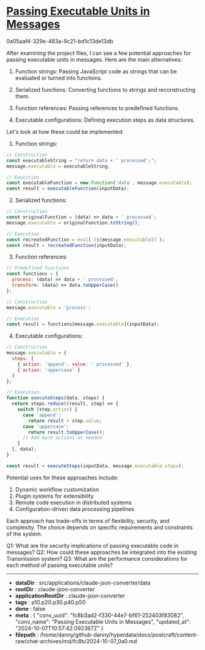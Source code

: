 # [Passing Executable Units in Messages](https://claude.ai/chat/fc8b3ad2-f330-44e7-bf61-252403f83082)

0a05aaf4-329e-483a-9c21-bd1c13de13db

 After examining the project files, I can see a few potential approaches for passing executable units in messages. Here are the main alternatives:

1. Function strings: Passing JavaScript code as strings that can be evaluated or turned into functions.

2. Serialized functions: Converting functions to strings and reconstructing them.

3. Function references: Passing references to predefined functions.

4. Executable configurations: Defining execution steps as data structures.

Let's look at how these could be implemented:

1. Function strings:

```javascript
// Construction
const executableString = "return data + ' processed';";
message.executable = executableString;

// Execution
const executableFunction = new Function('data', message.executable);
const result = executableFunction(inputData);
```

2. Serialized functions:

```javascript
// Construction
const originalFunction = (data) => data + ' processed';
message.executable = originalFunction.toString();

// Execution
const recreatedFunction = eval(`(${message.executable})`);
const result = recreatedFunction(inputData);
```

3. Function references:

```javascript
// Predefined functions
const functions = {
  process: (data) => data + ' processed',
  transform: (data) => data.toUpperCase()
};

// Construction
message.executable = 'process';

// Execution
const result = functions[message.executable](inputData);
```

4. Executable configurations:

```javascript
// Construction
message.executable = {
  steps: [
    { action: 'append', value: ' processed' },
    { action: 'uppercase' }
  ]
};

// Execution
function executeSteps(data, steps) {
  return steps.reduce((result, step) => {
    switch (step.action) {
      case 'append':
        return result + step.value;
      case 'uppercase':
        return result.toUpperCase();
      // Add more actions as needed
    }
  }, data);
}

const result = executeSteps(inputData, message.executable.steps);
```

Potential uses for these approaches include:

1. Dynamic workflow customization
2. Plugin systems for extensibility
3. Remote code execution in distributed systems
4. Configuration-driven data processing pipelines

Each approach has trade-offs in terms of flexibility, security, and complexity. The choice depends on specific requirements and constraints of the system.

Q1: What are the security implications of passing executable code in messages?
Q2: How could these approaches be integrated into the existing Transmission system?
Q3: What are the performance considerations for each method of passing executable units?

---

* **dataDir** : src/applications/claude-json-converter/data
* **rootDir** : claude-json-converter
* **applicationRootDir** : claude-json-converter
* **tags** : p10.p20.p30.p40.p50
* **done** : false
* **meta** : {
  "conv_uuid": "fc8b3ad2-f330-44e7-bf61-252403f83082",
  "conv_name": "Passing Executable Units in Messages",
  "updated_at": "2024-10-07T10:57:42.092367Z"
}
* **filepath** : /home/danny/github-danny/hyperdata/docs/postcraft/content-raw/chat-archives/md/fc8b/2024-10-07_0a0.md